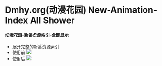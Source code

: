 Dmhy.org(动漫花园) New-Animation-Index All Shower
==============
#### 动漫花园-新番资源索引-全部显示

- 展开完整的新番资源索引
- 使用前
![](https://raw.githubusercontent.com/zheung/userscript/master/greasyfork/9492/preview01.jpg)
- 使用后
![](https://raw.githubusercontent.com/zheung/userscript/master/greasyfork/9492/preview02.jpg)